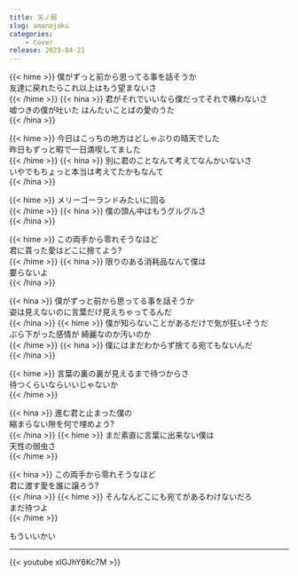 ```yaml
---
title: 天ノ弱
slug: amanojaku
categories:
    - Cover
release: 2023-04-21
---
```


{{< hime >}}
僕がずっと前から思ってる事を話そうか  
友達に戻れたらこれ以上はもう望まないさ  
{{< /hime >}}
{{< hina >}}
君がそれでいいなら僕だってそれで構わないさ  
嘘つきの僕が吐いた はんたいことばの愛のうた  
{{< /hina >}}

{{< hime >}}
今日はこっちの地方はどしゃぶりの晴天でした  
昨日もずっと暇で一日満喫してました  
{{< /hime >}}
{{< hina >}}
別に君のことなんて考えてなんかいないさ  
いやでもちょっと本当は考えてたかもなんて  
{{< /hina >}}

{{< hime >}}
メリーゴーランドみたいに回る  
{{< /hime >}}
{{< hina >}}
僕の頭ん中はもうグルグルさ  
{{< /hina >}}

{{< hime >}}
この両手から零れそうなほど  
君に貰った愛はどこに捨てよう?  
{{< /hime >}}
{{< hina >}}
限りのある消耗品なんて僕は  
要らないよ  
{{< /hina >}}

{{< hina >}}
僕がずっと前から思ってる事を話そうか  
姿は見えないのに言葉だけ見えちゃってるんだ  
{{< /hina >}}
{{< hime >}}
僕が知らないことがあるだけで気が狂いそうだ  
ぶら下がった感情が 綺麗なのか汚いのか  
{{< /hime >}}
{{< hina >}}
僕にはまだわからず捨てる宛てもないんだ  
{{< /hina >}}

{{< hime >}}
言葉の裏の裏が見えるまで待つからさ  
待つくらいならいいじゃないか  
{{< /hime >}}

{{< hina >}}
進む君と止まった僕の  
縮まらない隙を何で埋めよう?  
{{< /hina >}}
{{< hime >}}
まだ素直に言葉に出来ない僕は  
天性の弱虫さ  
{{< /hime >}}

{{< hina >}}
この両手から零れそうなほど  
君に渡す愛を誰に譲ろう?  
{{< /hina >}}
{{< hime >}}
そんなんどこにも宛てがあるわけないだろ  
まだ待つよ  
{{< /hime >}}

もういいかい  

---

{{< youtube xIGJhY6Kc7M >}}